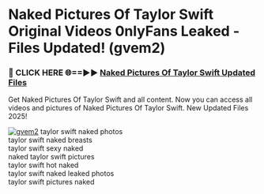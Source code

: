 # Naked Pictures Of Taylor Swift Original Videos 0nlyFans Leaked - Files Updated! (gvem2)

<h3>🔴 CLICK HERE 🌐==►► <a href="https://tinyurl.com/up5wt9bj" rel="nofollow">Naked Pictures Of Taylor Swift Updated Files</a></h3>

Get Naked Pictures Of Taylor Swift and all content. Now you can access all videos and pictures of Naked Pictures Of Taylor Swift. New Updated Files 2025!

[![gvem2](https://i.imgur.com/ABiUzMV.gif)](https://tinyurl.com/up5wt9bj)
taylor swift naked photos<br>
taylor swift naked breasts<br>
taylor swift sexy naked<br>
naked taylor swift pictures<br>
taylor swift hot naked<br>
taylor swift naked leaked photos<br>
taylor swift pictures naked